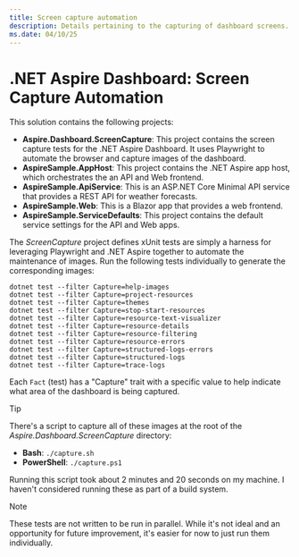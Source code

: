 ```yaml
---
title: Screen capture automation
description: Details pertaining to the capturing of dashboard screens.
ms.date: 04/10/25
---
```


# .NET Aspire Dashboard: Screen Capture Automation

This solution contains the following projects:

- **Aspire.Dashboard.ScreenCapture**: This project contains the screen capture tests for the .NET Aspire Dashboard. It uses Playwright to automate the browser and capture images of the dashboard.
- **AspireSample.AppHost**: This project contains the .NET Aspire app host, which orchestrates the an API and Web frontend.
- **AspireSample.ApiService**: This is an ASP.NET Core Minimal API service that provides a REST API for weather forecasts.
- **AspireSample.Web**: This is a Blazor app that provides a web frontend.
- **AspireSample.ServiceDefaults**: This project contains the default service settings for the API and Web apps.

The _ScreenCapture_ project defines xUnit tests are simply a harness for leveraging Playwright and .NET Aspire together to automate the maintenance of images. Run the following tests individually to generate the corresponding images:

```
dotnet test --filter Capture=help-images
dotnet test --filter Capture=project-resources
dotnet test --filter Capture=themes
dotnet test --filter Capture=stop-start-resources
dotnet test --filter Capture=resource-text-visualizer
dotnet test --filter Capture=resource-details
dotnet test --filter Capture=resource-filtering
dotnet test --filter Capture=resource-errors
dotnet test --filter Capture=structured-logs-errors
dotnet test --filter Capture=structured-logs
dotnet test --filter Capture=trace-logs
```

Each `Fact` (test) has a "Capture" trait with a specific value to help indicate what area of the dashboard is being captured.

> [!TIP]
> There's a script to capture all of these images at the root of the _Aspire.Dashboard.ScreenCapture_ directory:
>
> - **Bash**: `./capture.sh`
> - **PowerShell**: `./capture.ps1`

Running this script took about 2 minutes and 20 seconds on my machine. I haven't considered running these as part of a build system.

> [!NOTE]
> These tests are not written to be run in parallel. While it's not ideal and an opportunity for future improvement, it's easier for now to just run them individually.
